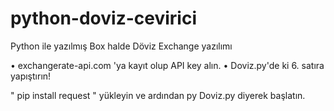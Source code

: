 # python-doviz-cevirici
Python ile yazılmış Box halde Döviz Exchange yazılımı

• exchangerate-api.com 'ya kayıt olup API key alın.
• Doviz.py'de ki 6. satıra yapıştırın!

" pip install request " yükleyin ve ardından py Doviz.py diyerek başlatın.
